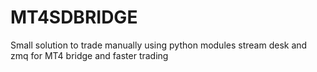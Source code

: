 # MT4SDBRIDGE
Small solution to trade manually using python modules stream desk and zmq for MT4 bridge and faster trading
